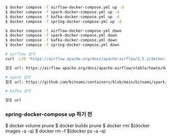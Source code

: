 
```bash
$ docker compose -f airflow-docker-compose.yml up -d
$ docker compose -f spark-docker-compose.yml up -d
$ docker compose -f kafka-docker-compose.yml up -d
$ docker compose -f spring-docker-compose.yml up -d
```

```bash
$ docker compose -f airflow-docker-compose.yml down
$ docker compose -f spark-docker-compose.yml down
$ docker compose -f kafka-docker-compose.yml down
$ docker compose -f spring-docker-compose.yml down
```

```bash
# airflow 설치 
curl -LfO 'https://airflow.apache.org/docs/apache-airflow/2.5.1/docker-compose.yaml'

참조 url: https://airflow.apache.org/docs/apache-airflow/stable/howto/docker-compose/index.html

```

```bash
# spark 설치 
참조 url: https://github.com/bitnami/containers/blob/main/bitnami/spark/docker-compose.yml
```

```bash
# kafka 설치 

참조 url 
```

### spring-docker-compose up 하기 전
$ docker volume prune
$ docker buildx prune
$ docker rmi $(docker images -a -q)
$ docker rm -f $(docker ps -a -q)
